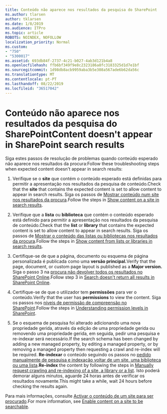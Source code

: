 ```yaml
---
title: Conteúdo não aparece nos resultados da pesquisa do SharePoint
ms.author: tlarsen
author: tklarsen
ms.date: 1/8/2019
ms.audience: ITPro
ms.topic: article
ROBOTS: NOINDEX, NOFOLLOW
localization_priority: Normal
ms.custom:
- "750"
- "5300017"
ms.assetid: 693db84f-2737-4c21-b027-4ab3d121b4a8
ms.openlocfilehash: ffb6bf349f9e8c2323186a8fc3183325d1d7e1bf
ms.sourcegitcommit: 1d98db8acb9959aba3b5e308a567ade6b62da56c
ms.translationtype: MT
ms.contentlocale: pt-PT
ms.lasthandoff: 08/22/2019
ms.locfileid: "36517042"
---
```

# <a name="content-doesnt-appear-in-sharepoint-search-results"></a><span data-ttu-id="58ffc-102">Conteúdo não aparece nos resultados da pesquisa do SharePoint</span><span class="sxs-lookup"><span data-stu-id="58ffc-102">Content doesn't appear in SharePoint search results</span></span>

<span data-ttu-id="58ffc-103">Siga estes passos de resolução de problemas quando conteúdo esperado não aparece nos resultados da procura:</span><span class="sxs-lookup"><span data-stu-id="58ffc-103">Follow these troubleshooting steps when expected content doesn't appear in search results:</span></span>
  
1. <span data-ttu-id="58ffc-104">Verifique se o **site** que contém o conteúdo esperado está definidas para permitir a apresentação nos resultados da pesquisa de conteúdo.</span><span class="sxs-lookup"><span data-stu-id="58ffc-104">Check that the **site** that contains the expected content is set to allow content to appear in search results.</span></span> <span data-ttu-id="58ffc-105">Siga os passos de [Mostrar conteúdo num site nos resultados da procura](https://docs.microsoft.com/sharepoint/make-site-content-searchable#show-content-on-a-site-in-search-results).</span><span class="sxs-lookup"><span data-stu-id="58ffc-105">Follow the steps in [Show content on a site in search results](https://docs.microsoft.com/sharepoint/make-site-content-searchable#show-content-on-a-site-in-search-results).</span></span>

2. <span data-ttu-id="58ffc-106">Verifique que a **lista** ou **biblioteca** que contém o conteúdo esperado está definido para permitir a apresentação nos resultados da pesquisa de conteúdo.</span><span class="sxs-lookup"><span data-stu-id="58ffc-106">Check that the **list** or **library** that contains the expected content is set to allow content to appear in search results.</span></span> <span data-ttu-id="58ffc-107">Siga os passos de [Mostrar o conteúdo das listas ou bibliotecas nos resultados da procura](https://docs.microsoft.com/sharepoint/make-site-content-searchable#show-content-from-lists-or-libraries-in-search-results).</span><span class="sxs-lookup"><span data-stu-id="58ffc-107">Follow the steps in [Show content from lists or libraries in search results](https://docs.microsoft.com/sharepoint/make-site-content-searchable#show-content-from-lists-or-libraries-in-search-results).</span></span>

3. <span data-ttu-id="58ffc-108">Certifique-se de que a página, documento ou esquema de página personalizada é publicada como uma **versão principal.**</span><span class="sxs-lookup"><span data-stu-id="58ffc-108">Verify that the page, document, or custom page layout is published as a **Major version.**</span></span> <span data-ttu-id="58ffc-109">Siga o passo 3 na [procura não devolver todos os resultados no SharePoint Online](https://go.microsoft.com/fwlink/?linkid=874525).</span><span class="sxs-lookup"><span data-stu-id="58ffc-109">Follow step 3 in [Search doesn't return all results in SharePoint Online](https://go.microsoft.com/fwlink/?linkid=874525).</span></span>

4. <span data-ttu-id="58ffc-110">Certifique-se de que o utilizador tem **permissões** para ver o conteúdo.</span><span class="sxs-lookup"><span data-stu-id="58ffc-110">Verify that the user has **permissions** to view the content.</span></span> <span data-ttu-id="58ffc-111">Siga os passos nos [níveis de permissão de compreensão no SharePoint](https://docs.microsoft.com/sharepoint/understanding-permission-levels).</span><span class="sxs-lookup"><span data-stu-id="58ffc-111">Follow the steps in [Understanding permission levels in SharePoint](https://docs.microsoft.com/sharepoint/understanding-permission-levels).</span></span>
    
5. <span data-ttu-id="58ffc-112">Se o esquema de pesquisa foi alterado adicionando uma nova propriedade gerida, através da edição de uma propriedade gerida ou removendo uma propriedade gerida, em seguida, pedir uma pesquisa e re-indexar será necessário.</span><span class="sxs-lookup"><span data-stu-id="58ffc-112">If the search schema has been changed by adding a new managed property, by editing a managed property, or by removing a managed property then requesting a crawl and re-index will be required.</span></span> <span data-ttu-id="58ffc-113">**Re-indexar** o conteúdo seguindo os passos no [pedido manualmente de pesquisa e indexação voltar de um site, uma biblioteca ou uma lista](https://docs.microsoft.com/sharepoint/crawl-site-content).</span><span class="sxs-lookup"><span data-stu-id="58ffc-113">**Re-index** the content by following the steps in [Manually request crawling and re-indexing of a site, a library or a list](https://docs.microsoft.com/sharepoint/crawl-site-content).</span></span> <span data-ttu-id="58ffc-114">Isto poderá demorar alguns minutos, aguarde 24 horas antes de verificar os resultados novamente.</span><span class="sxs-lookup"><span data-stu-id="58ffc-114">This might take a while, wait 24 hours before checking the results again.</span></span>

<span data-ttu-id="58ffc-115">Para mais informações, consulte [Activar o conteúdo de um site para ser procurado](https://docs.microsoft.com/sharepoint/make-site-content-searchable).</span><span class="sxs-lookup"><span data-stu-id="58ffc-115">For more information, see [Enable content on a site to be searchable](https://docs.microsoft.com/sharepoint/make-site-content-searchable).</span></span> 
  
